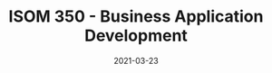 ---
# Page title
title: ISOM 350 - Business Application Development

# Title for the menu link if you wish to use a shorter link title, otherwise remove this option.
linktitle: Models

# Page summary for search engines.
summary: Second programming course for MIS majors utilizing Python to build data-driven business applications.

# Date page published
date: 2021-03-23

# Academic page type (do not modify).
type: book

# Position of this page in the menu. Remove this option to sort alphabetically.
weight: 2

draft: False


---